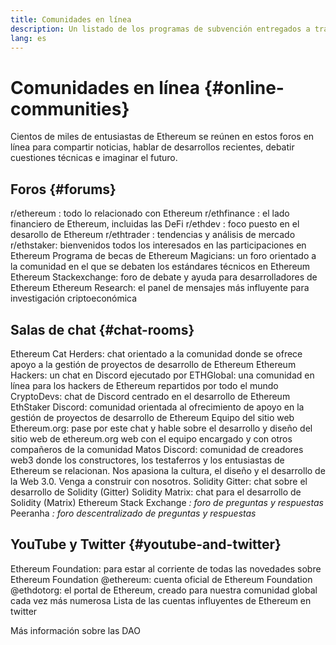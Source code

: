 ```yaml
---
title: Comunidades en línea
description: Un listado de los programas de subvención entregados a través del ecosistema de Ethereum.
lang: es
---
```


# Comunidades en línea {#online-communities}

Cientos de miles de entusiastas de Ethereum se reúnen en estos foros en línea para compartir noticias, hablar de desarrollos recientes, debatir cuestiones técnicas e imaginar el futuro.

## Foros {#forums}

<SocialListItem socialIcon="reddit"><Link to="https://www.reddit.com/r/ethereum">r/ethereum</Link> : todo lo relacionado con Ethereum</SocialListItem>
<SocialListItem socialIcon="reddit"><Link to="https://www.reddit.com/r/ethfinance/">r/ethfinance</Link> : el lado financiero de Ethereum, incluidas las DeFi</SocialListItem>
<SocialListItem socialIcon="reddit"><Link to="https://www.reddit.com/r/ethdev/">r/ethdev</Link> : foco puesto en el desarollo de Ethereum</SocialListItem>
<SocialListItem socialIcon="reddit"><Link to="https://www.reddit.com/r/ethtrader/">r/ethtrader</Link> : tendencias y análisis de mercado</SocialListItem>
<SocialListItem socialIcon="reddit"><Link to="https://www.reddit.com/r/ethstaker/">r/ethstaker</Link>: bienvenidos todos los interesados en las participaciones en Ethereum</SocialListItem>
<SocialListItem socialIcon="webpage"><Link to="https://ethereum-magicians.org">Programa de becas de Ethereum Magicians</Link>: un foro orientado a la comunidad en el que se debaten los estándares técnicos en Ethereum</SocialListItem>
<SocialListItem socialIcon="stackExchange"><Link to="https://ethereum.stackexchange.com">Ethereum Stackexchange</Link>: foro de debate y ayuda para desarrolladores de Ethereum</SocialListItem>
<SocialListItem socialIcon="webpage"><Link to="https://ethresear.ch">Ethereum Research</Link>: el panel de mensajes más influyente para investigación criptoeconómica</SocialListItem>

## Salas de chat {#chat-rooms}

<SocialListItem socialIcon="discord"><Link to="https://discord.com/invite/Nz6rtfJ8Cu">Ethereum Cat Herders</Link>: chat orientado a la comunidad donde se ofrece apoyo a la gestión de proyectos de desarrollo de Ethereum</SocialListItem>
<SocialListItem socialIcon="discord"><Link to="https://ethglobal.co/discord">Ethereum Hackers</Link>: un chat en Discord ejecutado por ETHGlobal: una comunidad en línea para los hackers de Ethereum repartidos por todo el mundo</SocialListItem>
<SocialListItem socialIcon="discord"><Link to="https://discord.gg/5W5tVb3">CryptoDevs</Link>: chat de Discord centrado en el desarrollo de Ethereum</SocialListItem>
<SocialListItem socialIcon="discord"><Link to="https://discord.gg/ethstaker">EthStaker Discord</Link>: comunidad orientada al ofrecimiento de apoyo en la gestión de proyectos de desarrollo de Ethereum</SocialListItem>
<SocialListItem socialIcon="discord"><Link to="https://discord.gg/CetY6Y4">Equipo del sitio web Ethereum.org</Link>: pase por este chat y hable sobre el desarrollo y diseño del sitio web de ethereum.org web con el equipo encargado y con otros compañeros de la comunidad</SocialListItem>
<SocialListItem socialIcon="discord"><Link to="https://discord.matos.club/">Matos Discord</Link>: comunidad de creadores web3 donde los constructores, los testaferros y los entusiastas de Ethereum se relacionan. Nos apasiona la cultura, el diseño y el desarrollo de la Web 3.0. Venga a construir con nosotros.</SocialListItem>
<SocialListItem socialIcon="webpage"><Link to="https://gitter.im/ethereum/solidity/">Solidity Gitter</Link>: chat sobre el desarrollo de Solidity (Gitter)</SocialListItem>
<SocialListItem socialIcon="webpage"><Link to="https://matrix.to/#/#ethereum_solidity:gitter.im">Solidity Matrix</Link>: chat para el desarrollo de Solidity (Matrix)</SocialListItem>
<SocialListItem socialIcon="webpage"><Link to="https://ethereum.stackexchange.com/">Ethereum Stack Exchange</Link> _: foro de preguntas y respuestas_</SocialListItem>
<SocialListItem socialIcon="webpage"><Link to="https://peeranha.io/">Peeranha</Link> _: foro descentralizado de preguntas y respuestas_</SocialListItem>

## YouTube y Twitter {#youtube-and-twitter}

<SocialListItem socialIcon="youtube"><Link to="https://www.youtube.com/c/EthereumFoundation">Ethereum Foundation</Link>: para estar al corriente de todas las novedades sobre Ethereum Foundation</SocialListItem>
<SocialListItem socialIcon="twitter"><Link to="https://twitter.com/ethereum">@ethereum</Link>: cuenta oficial de Ethereum Foundation</SocialListItem>
<SocialListItem socialIcon="twitter"><Link to="https://twitter.com/ethdotorg">@ethdotorg</Link>: el portal de Ethereum, creado para nuestra comunidad global cada vez más numerosa</SocialListItem>
<SocialListItem socialIcon="webpage"><Link to="https://hive.one/c/ethereum?page=1">Lista de las cuentas influyentes de Ethereum en twitter</Link></SocialListItem>

<Divider />

<Callout emoji=":classical_building:" titleKey="page-community-daos-callout-title" descriptionKey="page-community-daos-callout-description">
  <div>
    <ButtonLink to="/community/get-involved/#decentralized-autonomous-organizations-daos">
      Más información sobre las DAO
    </ButtonLink>
  </div>
</Callout>
